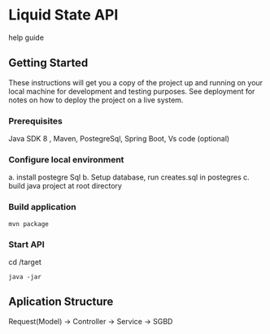 # Liquid State API
help guide

## Getting Started

These instructions will get you a copy of the project up and running on your local machine for development and testing purposes. See deployment for notes on how to deploy the project on a live system.

### Prerequisites

Java SDK 8 , Maven, PostegreSql, Spring Boot, Vs code (optional)

### Configure local environment

a. install postegre Sql
b. Setup database, run creates.sql in postegres
c. build java project at root directory

### Build application

```
mvn package
```

### Start API
cd /target 

```
java -jar  
```

## Aplication Structure
Request(Model) -> Controller -> Service -> SGBD














